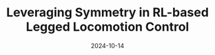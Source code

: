 ---
title: "Leveraging Symmetry in RL-based Legged Locomotion Control"
category: lead
authors: "<strong>Zhi Su*</strong>, Xiaoyu Huang*, Daniel Ordoñez-Apraez, Yunfei Li, Zhongyu Li, Qiayuan Liao, Giulio Turrisi, Massimiliano Pontil, Claudio Semini, Yi Wu, Koushil Sreenath"
date: 2024-10-14
venue: 'IROS'
paperurl: 'https://arxiv.org/abs/2403.17320'
bibtex: |
  @inproceedings{su2024leveraging,
    title={Leveraging symmetry in rl-based legged locomotion control},
    author={Su, Zhi and Huang, Xiaoyu and Ordo{\~n}ez-Apraez, Daniel and Li, Yunfei and Li, Zhongyu and Liao, Qiayuan and Turrisi, Giulio and Pontil, Massimiliano and Semini, Claudio and Wu, Yi and others},
    booktitle={2024 IEEE/RSJ International Conference on Intelligent Robots and Systems (IROS)},
    pages={6899--6906},
    year={2024},
    organization={IEEE}
  }
codeurl: 'https://github.com/HybridRobotics/SymmLoco'
websiteurl: 'https://suz-tsinghua.github.io/SymmLoco-page/'
gifurl: '/files/gifs/2024-leveraging.gif'
videourl: 'https://www.youtube.com/watch?v=Ad1clt4Yi4U'
---